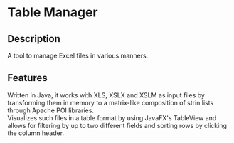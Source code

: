 # Table Manager
## Description
A tool to manage Excel files in various manners.
## Features
Written in Java, it works with XLS, XSLX and XSLM as input files by transforming them in memory to a matrix-like composition of strin lists through Apache POI libraries.
<br>Visualizes such files in a table format by using JavaFX's TableView and allows for filtering by up to two different fields and sorting rows by clicking the column header.
